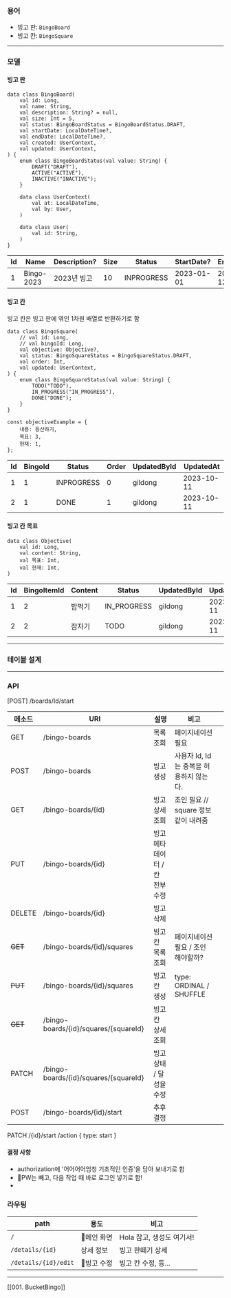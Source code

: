 ### 용어
- 빙고 판: `BingoBoard`
- 빙고 칸: `BingoSquare`
---
### 모델
#### 빙고 판
```
data class BingoBoard(
	val id: Long,
	val name: String,
	val description: String? = null,
	val size: Int = 5,
	val status: BingoBoardStatus = BingoBoardStatus.DRAFT,
	val startDate: LocalDateTime?,
	val endDate: LocalDateTime?,
	val created: UserContext,
	val updated: UserContext,
) {
	enum class BingoBoardStatus(val value: String) {
		DRAFT("DRAFT"),		
		ACTIVE("ACTIVE"),
		INACTIVE("INACTIVE");
	}

	data class UserContext(
		val at: LocalDateTime,
		val by: User,
	)

	data class User(
		val id: String,
	)
}
```

| Id  | Name       | Description? | Size | Status     | StartDate? | EndDate    | CreatedById | CreatedAt  | UpdatedById | UpdatedAt  |
| --- | ---------- | ------------ | ---- | ---------- | ---------- | ---------- | ----------- | ---------- | ----------- | ---------- |
| 1   | Bingo-2023 | 2023년 빙고  | 10   | INPROGRESS | 2023-01-01 | 2023-12-31 | gildong     | 2022-12-31 | gildong     | 2023-10-11 |

#### 빙고 칸
빙고 칸은 빙고 판에 엮인 1차원 배열로 반환하기로 함
```
data class BingoSquare(
	// val id: Long,
	// val bingoId: Long,
	val objective: Objective?,
	val status: BingoSquareStatus = BingoSquareStatus.DRAFT,
	val order: Int,
	val updated: UserContext,
) {
	enum class BingoSquareStatus(val value: String) {
		TODO("TODO"),
		IN_PROGRESS("IN_PROGRESS"),
		DONE("DONE");
	}
}
```

```
const objectiveExample = {
	내용: 등산하기,
	목표: 3,
	현재: 1,
};
```

| Id  | BingoId | Status     | Order | UpdatedById | UpdatedAt  |
| --- | ------- | ---------- | ----- | ----------- | ---------- |
| 1   | 1       | INPROGRESS | 0     | gildong     | 2023-10-11 |
| 2   | 1       | DONE       | 1     | gildong     | 2023-10-11 |

#### 빙고 칸 목표
```
data class Objective(
	val id: Long,
	val content: String,
	val 목표: Int,
	val 현재: Int,
)
```

| Id  | BingoItemId | Content | Status      | UpdatedById | UpdatedAt  |
| --- | ----------- | ------- | ----------- | ----------- | ---------- |
| 1   | 2           | 밥먹기  | IN_PROGRESS | gildong     | 2023-10-11 |
| 2   | 2           | 잠자기  | TODO        | gildong     | 2023-10-11 | 

---
### 테이블 설계



---
### API
[POST] /boards/Id/start

| 메소드       | URI                                   | 설명                           | 비고                                    |     |
| ------------ | ------------------------------------- | ------------------------------ | --------------------------------------- | --- |
| GET          | /bingo-boards                         | 목록 조회                      | 페이지네이션 필요                       |     |
| POST         | /bingo-boards                         | 빙고 생성                      | 사용자 Id, Id는 중복을 허용하지 않는다. |     |
| GET          | /bingo-boards/{id}                    | 빙고 상세 조회                 | 조인 필요 // square 정보 같이 내려줌    |     |
| PUT          | /bingo-boards/{id}                    | 빙고 메타데이터 / 칸 전부 수정 |                                         |     |
| DELETE       | /bingo-boards/{id}                    | 빙고 삭제                      |                                         |     |
| ~~GET~~      | /bingo-boards/{id}/squares            | 빙고 칸 목록 조회              | 페이지네이션 필요 / 조인 해야할까?      |     |
| ~~PUT~~      | /bingo-boards/{id}/squares            | 빙고 칸 생성                   | type: ORDINAL / SHUFFLE                 |     |
| ~~GET~~      | /bingo-boards/{id}/squares/{squareId} | 빙고 칸 상세 조회              |                                         |     |
| PATCH        | /bingo-boards/{id}/squares/{squareId} | 빙고 상태 / 달성율 수정                 |                                         |     |
| POST | /bingo-boards/{id}/start              | 추후 결정                      |                                         |     |

PATCH /{id}/start
/action
{
	type: start
}

#### 결정 사항
- authorization에 '어어어어엄청 기초적인 인증'을 담아 보내기로 함
- PW는 빼고, 다음 작업 때 바로 로그인 넣기로 함!
- 

### 라우팅
| path                 | 용도       | 비고                      |
| -------------------- | ---------- | ------------------------- |
| `/`                  | 메인 화면 | Hola 참고, 생성도 여기서! |
| `/details/{id}`      | 상세 정보  | 빙고 판떼기 상세          |
| `/details/{id}/edit` | 빙고 수정 | 빙고 칸 수정, 등...       |

---
[[001. BucketBingo]]